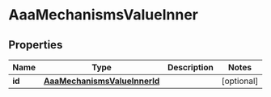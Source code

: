 

# AaaMechanismsValueInner


## Properties

| Name | Type | Description | Notes |
|------------ | ------------- | ------------- | -------------|
|**id** | [**AaaMechanismsValueInnerId**](AaaMechanismsValueInnerId.md) |  |  [optional] |



